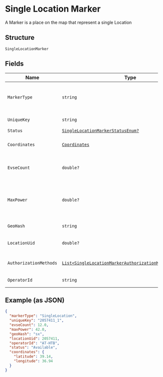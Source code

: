 
# Single Location Marker

A Marker is a place on the map that represent a single Location

## Structure

`SingleLocationMarker`

## Fields

| Name | Type | Tags | Description |
|  --- | --- | --- | --- |
| `MarkerType` | `string` | Required | Identifies the marker type. If it’s a `SingleLocationMarker`, then the value is `SingleLocation` |
| `UniqueKey` | `string` | Optional | Uniquely identifies the marker object |
| `Status` | [`SingleLocationMarkerStatusEnum?`](../../doc/models/single-location-marker-status-enum.md) | Optional | - |
| `Coordinates` | [`Coordinates`](../../doc/models/coordinates.md) | Optional | Coordinates of the Shell Recharge Site Location |
| `EvseCount` | `double?` | Optional | Total number of Evse units in Locations that this Marker represents |
| `MaxPower` | `double?` | Optional | Maximum power in kW across all locations grouped in this marker (disregarding availability) |
| `GeoHash` | `string` | Optional | GeoHash of marker coordinates |
| `LocationUid` | `double?` | Optional | Unique ID of the Location this Marker represents |
| `AuthorizationMethods` | [`List<SingleLocationMarkerAuthorizationMethodsItemsEnum>`](../../doc/models/single-location-marker-authorization-methods-items-enum.md) | Optional | Methods that can be used to Authorize sessions on this EVSE |
| `OperatorId` | `string` | Optional | Unique Id of the operator |

## Example (as JSON)

```json
{
  "markerType": "SingleLocation",
  "uniqueKey": "2057411_1",
  "evseCount": 12.0,
  "maxPower": 42.0,
  "geoHash": "sx",
  "locationUid": 2057411,
  "operatorId": "AT-HTB",
  "status": "Available",
  "coordinates": {
    "latitude": 39.14,
    "longitude": 36.94
  }
}
```

